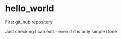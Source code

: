 # hello_world
First git_hub repository

Just checking I can edit
      - even if it is only simple
Done
